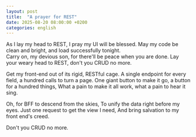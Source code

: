 ```yaml
---
layout: post
title:  "A prayer for REST"
date: 2025-08-20 08:00:00 +0200
categories: english
---
```

<div class="poem">
As I lay my head to REST,
I pray my UI will be blessed.
May my code be clean and bright,
and load successfully tonight.
<br>
Carry on, my devious son,
for there'll be peace when you are done.
Lay your weary head to REST,
don't you CRUD no more.

Get my front-end out of its rigid, RESTful cage.
A single endpoint for every field,
a hundred calls to turn a page.
One giant button to make it go,
a button for a hundred things,
What a pain to make it all work,
what a pain to hear it sing.

Oh, for BFF to descend from the skies,
To unify the data right before my eyes.
Just one request to get the view I need,
And bring salvation to my front end's creed.

Don't you CRUD no more.
</div>